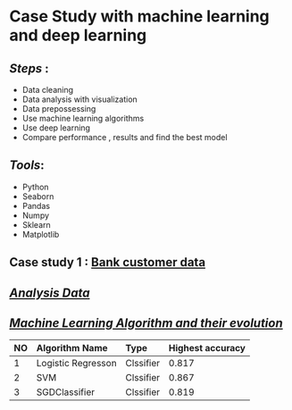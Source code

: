 # Case Study with machine learning and deep learning

## _Steps_ :

  - Data cleaning
  - Data analysis with visualization
  - Data prepossessing 
  - Use machine learning algorithms
  - Use deep learning
  - Compare performance , results and find the best model
			

## _Tools_:
  - Python 
  - Seaborn
  - Pandas
  - Numpy
  - Sklearn
  - Matplotlib 


## Case study 1 : [Bank customer data](https://github.com/NMShihab/Case_Study_with_mechine_learning_and_deep_learning/tree/master/Bank_data)

## **[_Analysis Data_](https://github.com/NMShihab/Case_Study_with_mechine_learning_and_deep_learning/blob/master/Bank_data/Analysis_of_data.ipynb)**


## **[_Machine Learning Algorithm and their evolution_](https://github.com/NMShihab/Case_Study_with_mechine_learning_and_deep_learning/blob/master/Bank_data/Machine_learning_models.ipynb)**

|  NO  |   Algorithm Name   |   Type    | Highest accuracy |
| :--- | :----------------- | :-------- | :--------------- |
|  1   | Logistic Regresson | Clssifier |      0.817       |
|  2   |       SVM          | Clssifier |      0.867       |
|  3   |   SGDClassifier    | Clssifier |      0.819       |

